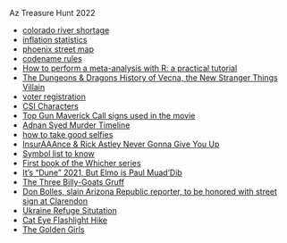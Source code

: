 Az Treasure Hunt 2022

* [colorado river shortage](https://csgwest.org/2022/08/18/department-of-interior-announces-tier-2-shortage-on-the-colorado-river/)
* [inflation statistics](https://tradingeconomics.com/united-states/inflation-cpi)
* [phoenix street map](https://3.bp.blogspot.com/-72jnlIlsIog/TusI3A_p06I/AAAAAAAAC0c/9-1mg6Kw4xA/s1600/phoenix-map.jpg)
* [codename rules](https://czechgames.com/files/rules/codenames-rules-en.pdf)
* [How to perform a meta-analysis with R: a practical tutorial](https://ebmh.bmj.com/content/22/4/153.long)
* [The Dungeons & Dragons History of Vecna, the New Stranger Things Villain](https://time.com/6182257/stranger-things-season-4-dungeons-and-dragons/)
* [voter registration](https://elections.maricopa.gov/voter-registration/register-to-vote.html)
* [CSI Characters](https://en.wikipedia.org/wiki/CSI_(franchise)#Characters)
* [Top Gun Maverick Call signs used in the movie](https://www.newsweek.com/top-gun-maverick-character-call-signs-code-names-1711569)
* [Adnan Syed Murder Timeline](https://www.independent.co.uk/news/world/americas/crime/adnan-syed-hae-min-lee-murder-timeline-b2170974.html)
* [how to take good selfies](https://www.wikihow.com/Take-Good-Selfies)
* [InsurAAAnce & Rick Astley Never Gonna Give You Up](https://www.youtube.com/watch?v=GtL1huin9EE&ab_channel=CSAAInsuranceGroup%2CaAAAInsurer)
* [Symbol list to know](https://en.wikipedia.org/wiki/List_of_occult_symbols)
* [First book of the Whicher series](https://en.wikipedia.org/wiki/Blood_of_Elves)
* [It’s “Dune” 2021, But Elmo is Paul Muad’Dib](https://nerdbot.com/2022/02/06/its-dune-2021-but-elmo-is-paul-muaddib/)
* [The Three Billy-Goats Gruff](https://americanliterature.com/childrens-stories/the-three-billy-goats-gruff#:~:text=The%20Three%20Billy%20Goat%27s%20Gruff,attempting%20to%20cross%20his%20bridge)
* [Don Bolles, slain Arizona Republic reporter, to be honored with street sign at Clarendon](https://www.azcentral.com/story/news/local/don-bolles/2021/06/17/don-bolles-way-street-sign-honor-slain-arizona-republic-reporter-clarendon/7709994002/)
* [Ukraine Refuge Situtation](https://data.unhcr.org/en/situations/ukraine)
* [Cat Eye Flashlight Hike](http://familyreunionhelper.com/blog/2015/04/cat-eye-flashlight-hike/)
* [The Golden Girls](https://en.wikipedia.org/wiki/The_Golden_Girls)
